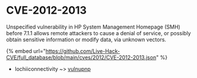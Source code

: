 # CVE-2012-2013

Unspecified vulnerability in HP System Management Homepage (SMH) before 7.1.1 allows remote attackers to cause a denial of service, or possibly obtain sensitive information or modify data, via unknown vectors.

{% embed url="https://github.com/Live-Hack-CVE/full_database/blob/main/cves/2012/CVE-2012-2013.json" %}


* lochiiconnectivity ~> [vulnupnp](https://www.alice-snow.ru/2012/database/cve-2012-2013/vulnupnp-lochiiconnectivity)